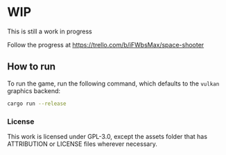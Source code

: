 # WIP

This is still a work in progress

Follow the progress at https://trello.com/b/iFWbsMax/space-shooter

## How to run

To run the game, run the following command, which defaults to the `vulkan` graphics backend:

```bash
cargo run --release
```

### License

This work is licensed under GPL-3.0, except the assets folder that has ATTRIBUTION or LICENSE files wherever necessary.